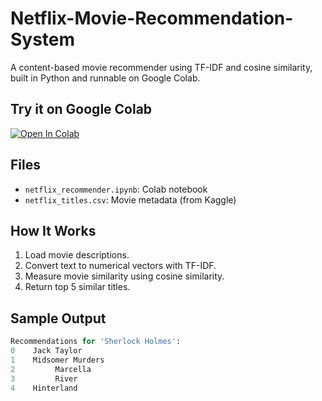 # Netflix-Movie-Recommendation-System

A content-based movie recommender using TF-IDF and cosine similarity, built in Python and runnable on Google Colab.

## Try it on Google Colab

[![Open In Colab](https://colab.research.google.com/assets/colab-badge.svg)](https://colab.research.google.com/drive/1YUrY3KMrxW4gjJogMQazLIDfo4_3n15-#scrollTo=viqvehltY2ru)

## Files

- `netflix_recommender.ipynb`: Colab notebook
- `netflix_titles.csv`: Movie metadata (from Kaggle)

## How It Works

1. Load movie descriptions.
2. Convert text to numerical vectors with TF-IDF.
3. Measure movie similarity using cosine similarity.
4. Return top 5 similar titles.

## Sample Output

```python
Recommendations for 'Sherlock Holmes':
0    Jack Taylor
1    Midsomer Murders
2         Marcella
3         River
4    Hinterland
